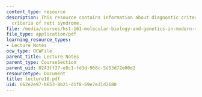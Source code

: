 ```yaml
---
content_type: resource
description: This resource contains information about diagnostic criteria and exclusion
  criteria of rett syndrome.
file: /media/courses/hst-161-molecular-biology-and-genetics-in-modern-medicine-fall-2007/662e2e97b6538b21d1f869e7e31d2680_lecture16.pdf
file_type: application/pdf
learning_resource_types:
- Lecture Notes
ocw_type: OCWFile
parent_title: Lecture Notes
parent_type: CourseSection
parent_uid: 0243ff27-e8c1-fd3d-968c-5d53d72e00d2
resourcetype: Document
title: lecture16.pdf
uid: 662e2e97-b653-8b21-d1f8-69e7e31d2680
---
```


